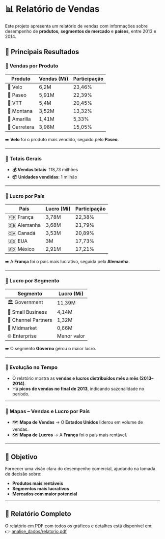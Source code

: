 
# 📊 Relatório de Vendas  

Este projeto apresenta um relatório de vendas com informações sobre desempenho de **produtos**, **segmentos de mercado** e **países**, entre 2013 e 2014.  

## 📌 Principais Resultados  

### 🔹 Vendas por Produto  
| Produto   | Vendas (Mi) | Participação |
|-----------|-------------|--------------|
| 🚴 Velo      | 6,2M        | 23,46%       |
| 🚴 Paseo     | 5,91M       | 22,39%       |
| 🚴 VTT       | 5,4M        | 20,45%       |
| 🚴 Montana   | 3,52M       | 13,32%       |
| 🚴 Amarilla  | 1,41M       | 5,33%        |
| 🚴 Carretera | 3,98M       | 15,05%       |

➡️ **Velo** foi o produto mais vendido, seguido pelo **Paseo**.  

---

### 🔹 Totais Gerais  
- **💰 Vendas totais**: 118,73 milhões  
- **📦 Unidades vendidas**: 1 milhão  

---

### 🔹 Lucro por País  
| País       | Lucro (Mi) | Participação |
|------------|------------|--------------|
| 🇫🇷 França     | 3,78M       | 22,38%       |
| 🇩🇪 Alemanha   | 3,68M       | 21,79%       |
| 🇨🇦 Canadá     | 3,53M       | 20,89%       |
| 🇺🇸 EUA        | 3M          | 17,73%       |
| 🇲🇽 México     | 2,91M       | 17,21%       |

➡️ A **França** foi o país mais lucrativo, seguida pela **Alemanha**.  

---

### 🔹 Lucro por Segmento  
| Segmento          | Lucro (Mi) |
|-------------------|------------|
| 🏛️ Government      | 11,39M     |
| 🏢 Small Business  | 4,14M      |
| 🤝 Channel Partners| 1,32M      |
| 💼 Midmarket       | 0,66M      |
| 🌐 Enterprise      | Menor valor|

➡️ O segmento **Governo** gerou o maior lucro.  

---

### 🔹 Evolução no Tempo  
- O relatório mostra as **vendas e lucros distribuídos mês a mês (2013–2014)**.  
- Há **picos de vendas no final de 2013**, indicando sazonalidade no período.  

---

### 🔹 Mapas – Vendas e Lucro por País  
- 🗺️ **Mapa de Vendas** → O **Estados Unidos** liderou em volume de vendas.  
- 🗺️ **Mapa de Lucros** → A **França** foi o país mais rentável.  

---

## 🚀 Objetivo  
Fornecer uma visão clara do desempenho comercial, ajudando na tomada de decisão sobre:  
- **Produtos mais rentáveis**  
- **Segmentos mais lucrativos**  
- **Mercados com maior potencial**  

---

## 📄 Relatório Completo  
O relatório em PDF com todos os gráficos e detalhes está disponível em:  
👉 [analise_dados/relatorio.pdf](analise_vendas/relatorio_vendas.pdf)  


